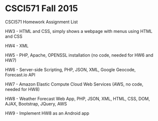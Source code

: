 # CSCI571 Fall 2015
CSCI571 Homework Assignment List

HW3 - HTML and CSS, simply shows a webpage with menus using HTML and CSS

HW4 - XML

HW5 - PHP, Apache, OPENSSL installation (no code, needed for HW6 and HW7)

HW6 - Server-side Scripting, PHP, JSON, XML, Google Geocode, Forecast.io API

HW7 - Amazon Elastic Compute Cloud Web Services (AWS, no code, needed for HW8)

HW8 - Weather Forecast Web App, PHP, JSON, XML, HTML, CSS, DOM, AJAX, Bootstrap, JQuery, AWS

HW9 - Implement HW8 as an Android app
